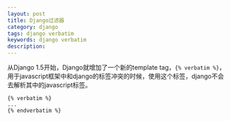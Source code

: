 ```yaml
---
layout: post
title: Django过滤器
category: django
tags: django verbatim 
keywords: django verbatim
description: 
---
```


从Django 1.5开始，Django就增加了一个新的template tag，`{% verbatim %}`，用于javascript框架中和django的标签冲突的时候，使用这个标签，django不会去解析其中的javascript标签。

```
{% verbatim %}
...
{% endverbatim %}
```
